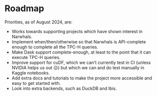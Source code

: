 # Roadmap

Priorities, as of August 2024, are:

- Works towards supporting projects which have shown interest in Narwhals.
- Implement when/then/otherwise so that Narwhals is API-complete enough to complete all the TPC-H queries.
- Make Dask support complete-enough, at least to the point that it can execute TPC-H queries.
- Improve support for cuDF, which we can't currently test in CI (unless NVIDIA helps us out :wink:) but
  which we can and do test manually in Kaggle notebooks.
- Add extra docs and tutorials to make the project more accessible and easy to get started with.
- Look into extra backends, such as DuckDB and Ibis.
